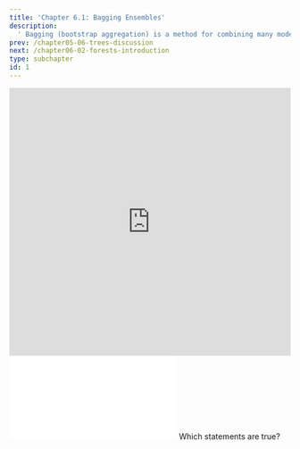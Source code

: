 ```yaml
---
title: 'Chapter 6.1: Bagging Ensembles'
description:
  ' Bagging (bootstrap aggregation) is a method for combining many models into a meta-model, which often works much better than its individual components. In this Section, we present the basic idea of bagging and explain why and when bagging works.'
prev: /chapter05-06-trees-discussion
next: /chapter06-02-forests-introduction
type: subchapter
id: 1
---
```


<exercise id="1" title="Video Lecture">

<iframe width="100%" height="480" src="https://www.youtube.com/embed/hRBeeFpfMZQ" frameborder="0" allow="accelerometer; autoplay; encrypted-media; gyroscope; picture-in-picture" allowfullscreen></iframe>

</exercise>

<exercise id="2" title="Slides">

<object data="pdfs/6/slides-forests-bagging.pdf" type="application/pdf" style="width:100%;height:480px">
    <embed src="pdfs/6/slides-forests-bagging.pdf" type="application/pdf" />
</object>

</exercise>



<exercise id="3" title="Quiz">
Which statements are true?
<choice>
<opt text="Bagging works best for unstable learners." correct="true">
</opt>
<opt text="For stable estimation methods, bagging mostly degrades performance.">
</opt>
</choice>
</exercise>
